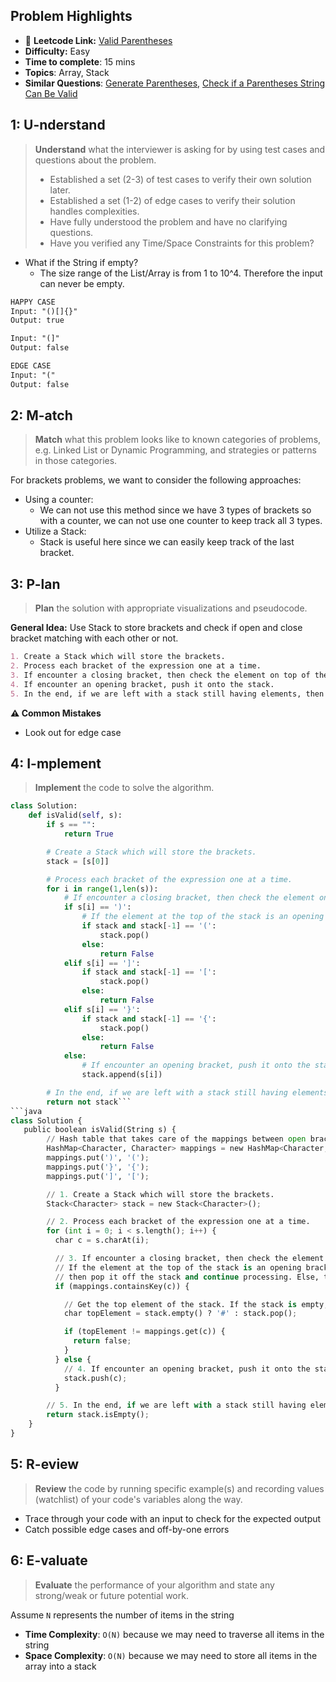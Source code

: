 ## Problem Highlights

* 🔗 **Leetcode Link:** [Valid Parentheses](https://leetcode.com/problems/valid-parentheses/)
* **Difficulty:** Easy
* **Time to complete**: 15 mins
* **Topics**: Array, Stack
* **Similar Questions**: [Generate Parentheses](https://leetcode.com/problems/generate-parentheses/), [Check if a Parentheses String Can Be Valid](https://leetcode.com/problems/check-if-a-parentheses-string-can-be-valid/)

## 1: U-nderstand
 
> **Understand** what the interviewer is asking for by using test cases and questions about the problem.
> 
> - Established a set (2-3) of test cases to verify their own solution later.
> - Established a set (1-2) of edge cases to verify their solution handles complexities.
> - Have fully understood the problem and have no clarifying questions.
> - Have you verified any Time/Space Constraints for this problem?

- What if the String if empty?
    - The size range of the List/Array is from 1 to 10^4. Therefore the input can never be empty.

   
```markdown
HAPPY CASE
Input: "()[]{}"
Output: true

Input: "(]"
Output: false

EDGE CASE
Input: "("
Output: false
```   
    
## 2: M-atch

<!-- See https://docs.google.com/document/d/1hYT1hoOJ6pFIt8A5q-PIZmYP7pB4WqlzyUJgFx9x2mY/edit#heading=h.ya2de4n4zsds for list of algorithms based on question type-->

> **Match** what this problem looks like to known categories of problems, e.g. Linked List or Dynamic Programming, and strategies or patterns in those categories.

For brackets problems, we want to consider the following approaches:

- Using a counter: 
    - We can not use this method since we have 3 types of brackets so with a counter, we can not use one counter to keep track all 3 types.
- Utilize a Stack: 
    - Stack is useful here since we can easily keep track of the last bracket.

## 3: P-lan

> **Plan** the solution with appropriate visualizations and pseudocode.

**General Idea:** Use Stack to store brackets and check if open and close bracket matching with each other or not.

```markdown
1. Create a Stack which will store the brackets.
2. Process each bracket of the expression one at a time.
3. If encounter a closing bracket, then check the element on top of the stack. If the element at the top of the stack is an opening bracket of the same type, then pop it off the stack and continue processing. Else, this implies an invalid expression.
4. If encounter an opening bracket, push it onto the stack.
5. In the end, if we are left with a stack still having elements, then this implies an invalid expression.
```

**⚠️ Common Mistakes**

* Look out for edge case
## 4: I-mplement

> **Implement** the code to solve the algorithm.

```python
class Solution:
    def isValid(self, s):
        if s == "":
            return True

        # Create a Stack which will store the brackets.
        stack = [s[0]]

        # Process each bracket of the expression one at a time.
        for i in range(1,len(s)):
            # If encounter a closing bracket, then check the element on top of the stack. 
            if s[i] == ')':
                # If the element at the top of the stack is an opening bracket of the same type, then pop it off the stack and continue processing. Else, this implies an invalid expression. 
                if stack and stack[-1] == '(':
                    stack.pop()
                else:
                    return False
            elif s[i] == ']':
                if stack and stack[-1] == '[':
                    stack.pop()
                else:
                    return False
            elif s[i] == '}':
                if stack and stack[-1] == '{':
                    stack.pop()
                else:
                    return False
            else:
                # If encounter an opening bracket, push it onto the stack.
                stack.append(s[i])

        # In the end, if we are left with a stack still having elements, then this implies an invalid expression.
        return not stack```
```java
class Solution {
   public boolean isValid(String s) {
        // Hash table that takes care of the mappings between open brackets and close brackets
        HashMap<Character, Character> mappings = new HashMap<Character, Character>();
        mappings.put(')', '(');
        mappings.put('}', '{');
        mappings.put(']', '[');

        // 1. Create a Stack which will store the brackets.
        Stack<Character> stack = new Stack<Character>();

        // 2. Process each bracket of the expression one at a time.
        for (int i = 0; i < s.length(); i++) {
          char c = s.charAt(i);

          // 3. If encounter a closing bracket, then check the element on top of the stack.
          // If the element at the top of the stack is an opening bracket of the same type,
          // then pop it off the stack and continue processing. Else, this implies an invalid expression.
          if (mappings.containsKey(c)) {

            // Get the top element of the stack. If the stack is empty, set a dummy value of '#'
            char topElement = stack.empty() ? '#' : stack.pop();

            if (topElement != mappings.get(c)) {
              return false;
            }
          } else {
            // 4. If encounter an opening bracket, push it onto the stack.
            stack.push(c);
          }

        // 5. In the end, if we are left with a stack still having elements, then this implies an invalid expression.
        return stack.isEmpty();
    }
}
```

## 5: R-eview

> **Review** the code by running specific example(s) and recording values (watchlist) of your code's variables along the way.

- Trace through your code with an input to check for the expected output
- Catch possible edge cases and off-by-one errors

## 6: E-valuate

> **Evaluate** the performance of your algorithm and state any strong/weak or future potential work.

Assume `N` represents the number of items in the string

* **Time Complexity**: `O(N)` because we may need to traverse all items in the string
* **Space Complexity**: `O(N)` because we may need to store all items in the array into a stack